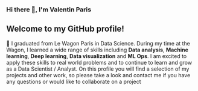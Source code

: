 ### Hi there 👋, I'm Valentin Paris

## Welcome to my GitHub profile!

🔭 I graduated from Le Wagon Paris in Data Science. During my time at the Wagon, I learned a wide range of skills including **Data analysis**, **Machine learning**, **Deep learning**, **Data visualization** and **ML Ops**. I am excited to apply these skills to real world problems and to continue to learn and grow as a Data Scientist / Analyst. On this profile you will find a selection of my projects and other work, so please take a look and contact me if you have any questions or would like to collaborate on a project
